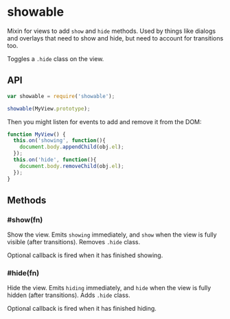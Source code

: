 # showable

Mixin for views to add `show` and `hide` methods. Used by things like dialogs and overlays
that need to show and hide, but need to account for transitions too.

Toggles a `.hide` class on the view.

## API

```js
var showable = require('showable');

showable(MyView.prototype);

```

Then you might listen for events to add and remove it from the DOM:

```js
function MyView() {
  this.on('showing', function(){
    document.body.appendChild(obj.el);
  });
  this.on('hide', function(){
    document.body.removeChild(obj.el);
  });
}
```

## Methods

### #show(fn)

Show the view. Emits `showing` immediately, and `show` when the view is fully visible (after transitions). Removes `.hide` class.

Optional callback is fired when it has finished showing.

### #hide(fn)

Hide the view. Emits `hiding` immediately, and `hide` when the view is fully hidden (after transitions). Adds `.hide` class.

Optional callback is fired when it has finished hiding.
